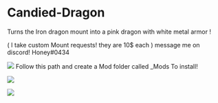 # Candied-Dragon
Turns the Iron dragon mount into a pink dragon with white metal armor !

( I take custom Mount requests! they are 10$ each ) message me on discord! Honey#0434

![](https://i.gyazo.com/b86bd2b6ce0d73565fe005fbf3e84773.png) Follow this path and create a Mod folder called _Mods To install!

![](https://i.gyazo.com/8ac77bf3f8823bf13b89e1c808f4ed8b.jpg)

![](https://i.gyazo.com/479691fbe1af6b34149be81c179ae2b1.jpg)
